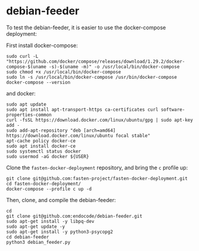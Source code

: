 # debian-feeder

To test the debian-feeder, it is easier to use the docker-compose deployment:

First install docker-compose:

```
sudo curl -L "https://github.com/docker/compose/releases/download/1.29.2/docker-compose-$(uname -s)-$(uname -m)" -o /usr/local/bin/docker-compose
sudo chmod +x /usr/local/bin/docker-compose
sudo ln -s /usr/local/bin/docker-compose /usr/bin/docker-compose
docker-compose --version
```

and docker:

```
sudo apt update
sudo apt install apt-transport-https ca-certificates curl software-properties-common
curl -fsSL https://download.docker.com/linux/ubuntu/gpg | sudo apt-key add -
sudo add-apt-repository "deb [arch=amd64] https://download.docker.com/linux/ubuntu focal stable"
apt-cache policy docker-ce
sudo apt install docker-ce
sudo systemctl status docker
sudo usermod -aG docker ${USER}
```

Clone the `fasten-docker-deployment` repository, and bring the `c` profile up:

```
git clone git@github.com:fasten-project/fasten-docker-deployment.git
cd fasten-docker-deployment/
docker-compose --profile c up -d
```

Then, clone, and compile the debian-feeder:

```
cd 
git clone git@github.com:endocode/debian-feeder.git
sudo apt-get install -y libpq-dev
sudo apt-get update -y
sudo apt-get install -y python3-psycopg2
cd debian-feeder
python3 debian_feeder.py
```
